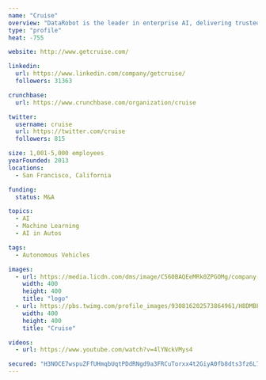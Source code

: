 ```yaml
---
name: "Cruise"
overview: "DataRobot is the leader in enterprise AI, delivering trusted AI technology and ROI enablement services to global enterprises. Learn more at https://t.co/KudGk1wzvJ."
type: "profile"
heat: -755

website: http://www.getcruise.com/

linkedin:
  url: https://www.linkedin.com/company/getcruise/
  followers: 31363

crunchbase:
  url: https://www.crunchbase.com/organization/cruise

twitter:
  username: cruise
  url: https://twitter.com/cruise
  followers: 815

size: 1,001-5,000 employees
yearFounded: 2013
locations:
  - San Francisco, California

funding:
  status: M&A

topics:
  - AI
  - Machine Learning
  - AI in Autos

tags:
  - Autonomous Vehicles

images:
  - url: https://media.licdn.com/dms/image/C560BAQEeMRk0ZPGOMg/company-logo_400_400/0?e=1582761600&v=beta&t=Yb4eOpaXwLK-fZuqVTyQnzUZtlyLh6ZRLN3Dit-C6QY
    width: 400
    height: 400
    title: "logo"
  - url: https://pbs.twimg.com/profile_images/930816202573864961/H8DMBFyW_400x400.jpg
    width: 400
    height: 400
    title: "Cruise"

videos:
  - url: https://www.youtube.com/watch?v=4lYNckVMys4

secured: "H3NOCE7wspuZFfUHmqbUqtPDdRNgd9a3FRCuTorxx4t2GiyA0fb8dts3fz6L77p1KNUAKFO8S91F2mKP2Q3GfzEsZ7tcoS9UmuwAaE+EY//IChYklXO9I7wQj1113tUAw5mUlklevn3wFbqnd+vwhKk/5d2XW0+Lmt/eh9QktgSkr7uqcgGcPlYc2wKjTp/+C1wPKQQtvKP6eIfRUe8aJh58jubPZ1OGP9/K4jcKGxwUlM2pwMtjhVg9CwlOYLT6E8QC6SNZg9aotAKhwzWpdlKwZMaVrCe6GINRBW7QtZhDsrw9L9IFK7QoTC3zy1JF;KxjBxoO/AmKDE+2aG2ayiQ=="
---
```


